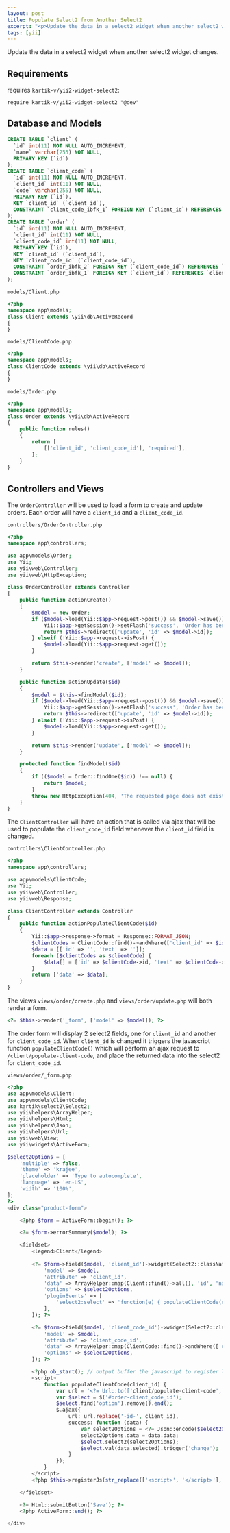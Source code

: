 ```yaml
---
layout: post
title: Populate Select2 from Another Select2
excerpt: "<p>Update the data in a select2 widget when another select2 widget changes.</p>"
tags: [yii]
---
```


Update the data in a select2 widget when another select2 widget changes.

## Requirements

requires `kartik-v/yii2-widget-select2`:

```
require kartik-v/yii2-widget-select2 "@dev"
```

## Database and Models

```sql
CREATE TABLE `client` (
  `id` int(11) NOT NULL AUTO_INCREMENT,
  `name` varchar(255) NOT NULL,
  PRIMARY KEY (`id`)
);
CREATE TABLE `client_code` (
  `id` int(11) NOT NULL AUTO_INCREMENT,
  `client_id` int(11) NOT NULL,
  `code` varchar(255) NOT NULL,
  PRIMARY KEY (`id`),
  KEY `client_id` (`client_id`),
  CONSTRAINT `client_code_ibfk_1` FOREIGN KEY (`client_id`) REFERENCES `client` (`id`)
);
CREATE TABLE `order` (
  `id` int(11) NOT NULL AUTO_INCREMENT,
  `client_id` int(11) NOT NULL,
  `client_code_id` int(11) NOT NULL,
  PRIMARY KEY (`id`),
  KEY `client_id` (`client_id`),
  KEY `client_code_id` (`client_code_id`),
  CONSTRAINT `order_ibfk_2` FOREIGN KEY (`client_code_id`) REFERENCES `client_code` (`id`),
  CONSTRAINT `order_ibfk_1` FOREIGN KEY (`client_id`) REFERENCES `client` (`id`)
);
```

`models/Client.php`

```php
<?php
namespace app\models;
class Client extends \yii\db\ActiveRecord
{
}
```

`models/ClientCode.php`

```php
<?php
namespace app\models;
class ClientCode extends \yii\db\ActiveRecord
{
}
```

`models/Order.php`

```php
<?php
namespace app\models;
class Order extends \yii\db\ActiveRecord
{
    public function rules()
    {
        return [
            [['client_id', 'client_code_id'], 'required'],
        ];
    }
}
```

## Controllers and Views

The `OrderController` will be used to load a form to create and update orders.  Each order will have a `client_id` and a `client_code_id`.

`controllers/OrderController.php`

```php
<?php
namespace app\controllers;

use app\models\Order;
use Yii;
use yii\web\Controller;
use yii\web\HttpException;

class OrderController extends Controller
{
    public function actionCreate()
    {
        $model = new Order;
        if ($model->load(Yii::$app->request->post()) && $model->save()) {
            Yii::$app->getSession()->setFlash('success', 'Order has been created.');
            return $this->redirect(['update', 'id' => $model->id]);
        } elseif (!Yii::$app->request->isPost) {
            $model->load(Yii::$app->request->get());
        }

        return $this->render('create', ['model' => $model]);
    }

    public function actionUpdate($id)
    {
        $model = $this->findModel($id);
        if ($model->load(Yii::$app->request->post()) && $model->save()) {
            Yii::$app->getSession()->setFlash('success', 'Order has been updated.');
            return $this->redirect(['update', 'id' => $model->id]);
        } elseif (!Yii::$app->request->isPost) {
            $model->load(Yii::$app->request->get());
        }

        return $this->render('update', ['model' => $model]);
    }

    protected function findModel($id)
    {
        if (($model = Order::findOne($id)) !== null) {
            return $model;
        }
        throw new HttpException(404, 'The requested page does not exist.');
    }
}
```

The `ClientController` will have an action that is called via ajax that will be used to populate the `client_code_id` field whenever the `client_id` field is changed.

`controllers\ClientController.php`

```php
<?php
namespace app\controllers;

use app\models\ClientCode;
use Yii;
use yii\web\Controller;
use yii\web\Response;

class ClientController extends Controller
{
    public function actionPopulateClientCode($id)
    {
        Yii::$app->response->format = Response::FORMAT_JSON;
        $clientCodes = ClientCode::find()->andWhere(['client_id' => $id])->all();
        $data = [['id' => '', 'text' => '']];
        foreach ($clientCodes as $clientCode) {
            $data[] = ['id' => $clientCode->id, 'text' => $clientCode->code];
        }
        return ['data' => $data];
    }
}
```

The views `views/order/create.php` and `views/order/update.php` will both render a form.

```php
<?= $this->render('_form', ['model' => $model]); ?>
```

The order form will display 2 select2 fields, one for `client_id` and another for `client_code_id`.  When `client_id` is changed it triggers the javascript function `populateClientCode()` which will perform an ajax request to `/client/populate-client-code`, and place the returned data into the select2 for `client_code_id`.

`views/order/_form.php`

```php
<?php
use app\models\Client;
use app\models\ClientCode;
use kartik\select2\Select2;
use yii\helpers\ArrayHelper;
use yii\helpers\Html;
use yii\helpers\Json;
use yii\helpers\Url;
use yii\web\View;
use yii\widgets\ActiveForm;

$select2Options = [
    'multiple' => false,
    'theme' => 'krajee',
    'placeholder' => 'Type to autocomplete',
    'language' => 'en-US',
    'width' => '100%',
];
?>
<div class="product-form">

    <?php $form = ActiveForm::begin(); ?>

    <?= $form->errorSummary($model); ?>

    <fieldset>
        <legend>Client</legend>
        
        <?= $form->field($model, 'client_id')->widget(Select2::className(), [
            'model' => $model,
            'attribute' => 'client_id',
            'data' => ArrayHelper::map(Client::find()->all(), 'id', 'name'),
            'options' => $select2Options,
            'pluginEvents' => [
                'select2:select' => 'function(e) { populateClientCode(e.params.data.id); }',
            ],
        ]); ?>

        <?= $form->field($model, 'client_code_id')->widget(Select2::className(), [
            'model' => $model,
            'attribute' => 'client_code_id',
            'data' => ArrayHelper::map(ClientCode::find()->andWhere(['client_id' => $model->id])->all(), 'id', 'code'),
            'options' => $select2Options,
        ]); ?>

        <?php ob_start(); // output buffer the javascript to register later ?>
        <script>
            function populateClientCode(client_id) {
                var url = '<?= Url::to(['client/populate-client-code', 'id' => '-id-']) ?>';
                var $select = $('#order-client_code_id');
                $select.find('option').remove().end();
                $.ajax({
                    url: url.replace('-id-', client_id),
                    success: function (data) {
                        var select2Options = <?= Json::encode($select2Options) ?>;
                        select2Options.data = data.data;
                        $select.select2(select2Options);
                        $select.val(data.selected).trigger('change');
                    }
                });
            }
        </script>
        <?php $this->registerJs(str_replace(['<script>', '</script>'], '', ob_get_clean()), View::POS_END); ?>

    </fieldset>

    <?= Html::submitButton('Save'); ?>
    <?php ActiveForm::end(); ?>

</div>
```
